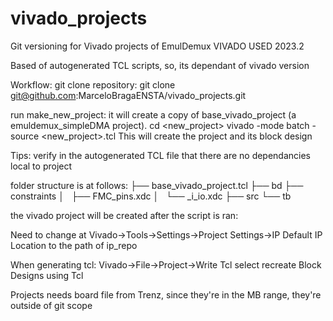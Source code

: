 # vivado_projects

Git versioning for Vivado projects of EmulDemux
VIVADO USED 2023.2

Based of autogenerated TCL scripts, so, its dependant of vivado version

Workflow:
git clone repository:
git clone git@github.com:MarceloBragaENSTA/vivado_projects.git

run make_new_project: it will create a copy of base_vivado_project (a emuldemux_simpleDMA project).
cd <new_project>
vivado -mode batch -source <new_project>.tcl
This will create the project and its block design


Tips:
verify in the autogenerated TCL file that there are no dependancies local to project

folder structure is at follows:
├── base_vivado_project.tcl
├── bd
├── constraints
│   ├── FMC_pins.xdc
│   └── _i_io.xdc
├── src
└── tb

the vivado project will be created after the script is ran:



Need to change at Vivado->Tools->Settings->Project Settings->IP Default IP Location to the path of ip_repo

When generating tcl: Vivado->File->Project->Write Tcl select recreate Block Designs using Tcl

Projects needs board file from Trenz, since they're in the MB range, they're outside of git scope
